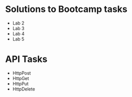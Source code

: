# Solutions to Bootcamp tasks
- Lab 2
- Lab 3
- Lab 4
- Lab 5

# API Tasks 
- HttpPost
- HttpGet
- HttpPut
- HttpDelete
